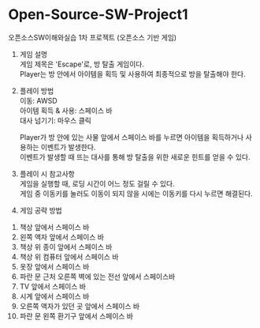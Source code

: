 # Open-Source-SW-Project1
오픈소스SW이해와실습 1차 프로젝트 (오픈소스 기반 게임)

1. 게임 설명  
 게임 제목은 'Escape'로, 방 탈출 게임이다.  
 Player는 방 안에서 아이템을 획득 및 사용하여 최종적으로 방을 탈출해야 한다.  

2. 플레이 방법  
 이동: AWSD  
 아이템 획득 & 사용: 스페이스 바  
 대사 넘기기: 마우스 클릭  

    Player가 방 안에 있는 사물 앞에서 스페이스 바를 누르면 아이템을 획득하거나 사용하는 이벤트가 발생한다.  
    이벤트가 발생할 때 뜨는 대사를 통해 방 탈출을 위한 새로운 힌트를 얻을 수 있다.  

3. 플레이 시 참고사항  
 게임을 실행할 때, 로딩 시간이 어느 정도 걸릴 수 있다.  
 게임 중 이동키를 눌러도 이동이 되지 않을 시에는 이동키를 다시 누르면 해결된다.  

4. 게임 공략 방법  
 1) 책상 앞에서 스페이스 바
 2) 왼쪽 액자 앞에서 스페이스 바
 3) 책상 위 종이 앞에서 스페이스 바
 4) 책상 위 컴퓨터 앞에서 스페이스 바
 5) 옷장 앞에서 스페이스 바
 6) 파란 문 근처 오른쪽 벽에 있는 전선 앞에서 스페이스바
 7) TV 앞에서 스페이스 바
 8) 시계 앞에서 스페이스 바
 9) 오른쪽 액자가 있던 곳 앞에서 스페이스 바
 10) 파란 문 왼쪽 환기구 앞에서 스페이스 바
 




